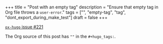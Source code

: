 +++
title = "Post with an empty tag"
description = "Ensure that empty tag in Org file throws a `user-error`."
tags = ["", "empty-tag", "tag", "dont_export_during_make_test"]
draft = false
+++

[`ox-hugo` issue #221](https://github.com/kaushalmodi/ox-hugo/issues/221)

The Org source of this post has `""` in the `#+hugo_tags:`.
